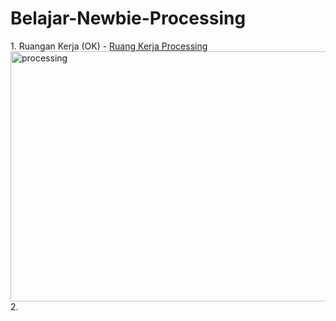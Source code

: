 # Belajar-Newbie-Processing
<p>
1. Ruangan Kerja (OK) - <a href="https://github.com/adwisravi/Belajar-Newbie-Processing/commit/fb281cd668482a869b0ad0bbfdcba964c786d825">Ruang Kerja Processing<a/>
  </br>
  <img src="https://4.bp.blogspot.com/-D5AWFvBX3Ew/VVl_MSVO5KI/AAAAAAAACvU/kwBaXuriuyU/s320/Cuplikan%2Blayar%2B2015-05-18%2B12%3A50%3A10.png" alt="processing" style="width:700px;height:400px;">
  </br>
2. 

  </p>
